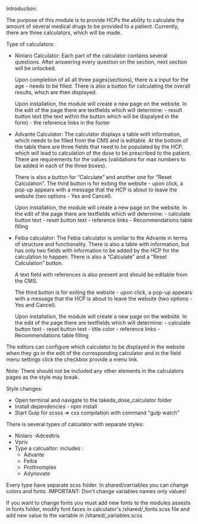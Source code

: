 Introduction:

The purpose of this module is to provide HCPs the ability to calculate the amount of several medical drugs to be provided to a patient. Currently, there are three calculators, which will be made.

Type of calculators:
 - Ninlaro Calculator:
  Each part of the calculator contains several questions. After answering every question on the section, next section will be unlocked.

    Upon completion of all  all three pages(sections), there is a input for the age - needs to be filled. There is also a button for calculating the overall results, which are then displayed.

    Upon installation, the module will create a new page on the website. In the edit of the page there are textfields which will determine:
        - result button text (the text within the button which will be dispalyed in the form)
        - the reference links in the footer
      
 - Advante Calculator:
    The calculator displays a table with information, which needs to be filled from the CMS and is editable.
    At the bottom of the table there are three fields that need to be populated by the HCP, which will lead to calculation of the dose to be prescribed to the patient.  There are requirements for the values (validations for max numbers to be added in each of the three boxes).

    There is also a button for “Calculate” and another one for “Reset Calculation”. The third button is for exiting the website - upon click, a pop-up appears with a message that the HCP is about to leave the website (two options - Yes and Cancel).

    Upon installation, the module will create a new page on the website. In the edit of the page there are textfields which will determine:
        - calculate button text
        - reset button text
        - reference links
        - Recommendations table filling
- Feiba calculator:
    The Febia calculator is similar to the Advante in terms of structure and functionality. There is also a table with information, but has only two fields with information to be added by the HCP for the calculation to happen. There is also a “Calculate” and a ”Reset Calculation” button.

    A text field with references is also present and should be editable from the CMS.

    The third button is for exiting the website - upon click, a pop-up appears with a message that the HCP is about to leave the website (two options - Yes and Cancel).

    Upon installation, the module will create a new page on the website. In the edit of the page there are textfields which will determine:
        - calculate button text
        - reset button text
        - title color
        - reference links
        - Recommendations table filling

The editors can configure which calculator to be displayed in the website when they  go in the edit of the corresponding calculator and in the field menu settings click the checkbox provide a menu link.

Note: There should not be included any other elements in the calculators pages as the style may break.

Style changes:
- Open terminal and navigate to the takeda_dose_calculator folder
- Install dependencies - npm install
- Start Gulp for scsss => css compilation with command "gulp watch"

There is several types of calculator with separate styles:
- Ninlaro
-Adcedtris
- Vpriv
- Type a calcualtor:   includes :
    - Advante
    - Feiba
    - Prothromplex
    - Adynovate

Every type have separate scss folder. In shared/varriables you can change colors and fonts.
IMPORTANT: Don't change variables names only values!

If you want to change fonts you must add new fonts to the modules assests in fonts folder, modify font faces in calculator's /shared/_fonts.scss
file and add new value to the variable in /shared/_variables.scss
    
     